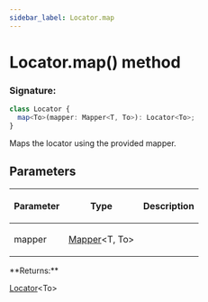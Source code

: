 ```yaml
---
sidebar_label: Locator.map
---
```


# Locator.map() method

### Signature:

```typescript
class Locator {
  map<To>(mapper: Mapper<T, To>): Locator<To>;
}
```

Maps the locator using the provided mapper.

## Parameters

<table><thead><tr><th>

Parameter

</th><th>

Type

</th><th>

Description

</th></tr></thead>
<tbody><tr><td>

mapper

</td><td>

[Mapper](./puppeteer.mapper.md)&lt;T, To&gt;

</td><td>

</td></tr>
</tbody></table>
**Returns:**

[Locator](./puppeteer.locator.md)&lt;To&gt;
